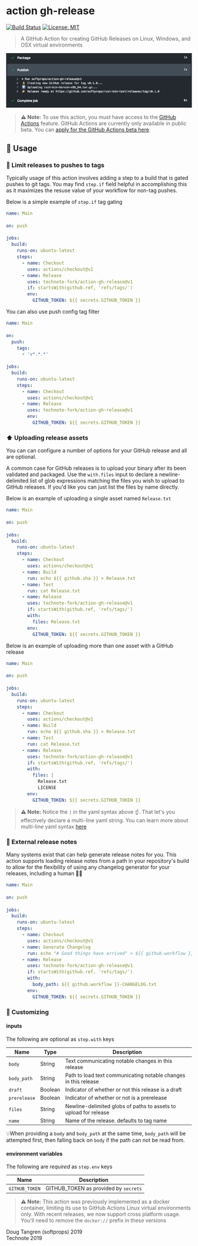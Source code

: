 
# action gh-release

[![Build Status](https://github.com/technote-fork/action-gh-release/workflows/Build/badge.svg)](https://github.com/technote-fork/action-gh-release/actions)
[![License: MIT](https://img.shields.io/badge/License-MIT-blue.svg)](https://github.com/technote-fork/action-gh-release/blob/master/LICENSE)

> A GitHub Action for creating GitHub Releases on Linux, Windows, and OSX virtual environments

![Screenshot](demo.png)

> **⚠️ Note:** To use this action, you must have access to the [GitHub Actions](https://github.com/features/actions) feature. GitHub Actions are currently only available in public beta. You can [apply for the GitHub Actions beta here](https://github.com/features/actions/signup/).

## 🤸 Usage

### 🚥 Limit releases to pushes to tags

Typically usage of this action involves adding a step to a build that
is gated pushes to git tags. You may find `step.if` field helpful in accomplishing this
as it maximizes the resuse value of your workflow for non-tag pushes.

Below is a simple example of `step.if` tag gating

```yaml
name: Main

on: push

jobs:
  build:
    runs-on: ubuntu-latest
    steps:
      - name: Checkout
        uses: actions/checkout@v1
      - name: Release
        uses: technote-fork/action-gh-release@v1
        if: startsWith(github.ref, 'refs/tags/')
        env:
          GITHUB_TOKEN: ${{ secrets.GITHUB_TOKEN }}
```

You can also use push config tag filter

```yaml
name: Main

on:
  push:
    tags:
      - 'v*.*.*'

jobs:
  build:
    runs-on: ubuntu-latest
    steps:
      - name: Checkout
        uses: actions/checkout@v1
      - name: Release
        uses: technote-fork/action-gh-release@v1
        env:
          GITHUB_TOKEN: ${{ secrets.GITHUB_TOKEN }}
```


### ⬆️ Uploading release assets

You can can configure a number of options for your
GitHub release and all are optional.

A common case for GitHub releases is to upload your binary after its been validated and packaged.
Use the `with.files` input to declare a newline-delimited list of glob expressions matching the files
you wish to upload to GitHub releases. If you'd like you can just list the files by name directly.

Below is an example of uploading a single asset named `Release.txt`

```yaml
name: Main

on: push

jobs:
  build:
    runs-on: ubuntu-latest
    steps:
      - name: Checkout
        uses: actions/checkout@v1
      - name: Build
        run: echo ${{ github.sha }} > Release.txt
      - name: Test
        run: cat Release.txt
      - name: Release
        uses: technote-fork/action-gh-release@v1
        if: startsWith(github.ref, 'refs/tags/')
        with:
          files: Release.txt
        env:
          GITHUB_TOKEN: ${{ secrets.GITHUB_TOKEN }}
```

Below is an example of uploading more than one asset with a GitHub release

```yaml
name: Main

on: push

jobs:
  build:
    runs-on: ubuntu-latest
    steps:
      - name: Checkout
        uses: actions/checkout@v1
      - name: Build
        run: echo ${{ github.sha }} > Release.txt
      - name: Test
        run: cat Release.txt
      - name: Release
        uses: technote-fork/action-gh-release@v1
        if: startsWith(github.ref, 'refs/tags/')
        with:
          files: |
            Release.txt
            LICENSE
        env:
          GITHUB_TOKEN: ${{ secrets.GITHUB_TOKEN }}
```

> **⚠️ Note:** Notice the `|` in the yaml syntax above ☝️. That let's you effectively declare a multi-line yaml string. You can learn more about multi-line yaml syntax [here](https://yaml-multiline.info)

### 📝 External release notes

Many systems exist that can help generate release notes for you. This action supports
loading release notes from a path in your repository's build to allow for the flexibility
of using any changelog generator for your releases, including a human 👩‍💻

```yaml
name: Main

on: push

jobs:
  build:
    runs-on: ubuntu-latest
    steps:
      - name: Checkout
        uses: actions/checkout@v1
      - name: Generate Changelog
        run: echo "# Good things have arrived" > ${{ github.workflow }}-CHANGELOG.txt
      - name: Release
        uses: technote-fork/action-gh-release@v1
        if: startsWith(github.ref, 'refs/tags/')
        with:
          body_path: ${{ github.workflow }}-CHANGELOG.txt
        env:
          GITHUB_TOKEN: ${{ secrets.GITHUB_TOKEN }}
```

### 💅 Customizing

#### inputs

The following are optional as `step.with` keys

| Name        | Type    | Description                                                     |
|-------------|---------|-----------------------------------------------------------------|
| `body`      | String  | Text communicating notable changes in this release              |
| `body_path` | String  | Path to load text communicating notable changes in this release |
| `draft`     | Boolean | Indicator of whether or not this release is a draft             |
| `prerelease`| Boolean | Indicator of whether or not is a prerelease                     |
| `files`     | String  | Newline-delimited globs of paths to assets to upload for release|
| `name`      | String  | Name of the release. defaults to tag name                       |

💡When providing a `body` and `body_path` at the same time, `body_path` will be attempted first, then falling back on `body` if the path can not be read from.

#### environment variables

The following are *required* as `step.env` keys

| Name           | Description                          |
|----------------|--------------------------------------|
| `GITHUB_TOKEN` | GITHUB_TOKEN as provided by `secrets`|


> **⚠️ Note:** This action was previously implemented as a docker container, limiting its use to GitHub Actions Linux virtual environments only. With recent releases, we now support cross platform usage. You'll need to remove the `docker://` prefix in these versions

Doug Tangren (softprops) 2019  
Technote 2019
